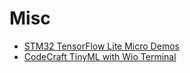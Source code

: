 # Misc

* [STM32 TensorFlow Lite Micro Demos](https://github.com/tum-ei-eda/stm32-tflm-demos)
* [CodeCraft TinyML with Wio Terminal](https://www.yuque.com/tinkergen-help-en/codecraft/tinyml)
